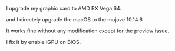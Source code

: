 I upgrade my graphic card to AMD RX Vega 64.

and I directely upgrade the macOS to the mojave 10.14.6

It works fine without any modification except for the preview issue.

I fix it by enable iGPU on BIOS.
